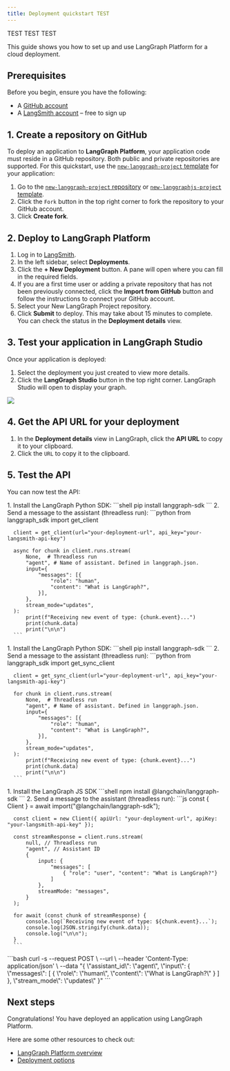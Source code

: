 ```yaml
---
title: Deployment quickstart TEST
---
```



TEST TEST TEST



This guide shows you how to set up and use LangGraph Platform for a cloud deployment.

## Prerequisites

Before you begin, ensure you have the following:

* A [GitHub account](https://github.com/)
* A [LangSmith account](https://smith.langchain.com/) – free to sign up

## 1. Create a repository on GitHub

To deploy an application to **LangGraph Platform**, your application code must reside in a GitHub repository. Both public and private repositories are supported. For this quickstart, use the [`new-langgraph-project` template](https://github.com/langchain-ai/react-agent) for your application:

1. Go to the [`new-langgraph-project` repository](https://github.com/langchain-ai/new-langgraph-project) or [`new-langgraphjs-project` template](https://github.com/langchain-ai/new-langgraphjs-project).
2. Click the `Fork` button in the top right corner to fork the repository to your GitHub account.
3. Click **Create fork**. 

## 2. Deploy to LangGraph Platform

1. Log in to [LangSmith](https://smith.langchain.com/).
2. In the left sidebar, select **Deployments**.
3. Click the **+ New Deployment** button. A pane will open where you can fill in the required fields.
4. If you are a first time user or adding a private repository that has not been previously connected, click the **Import from GitHub** button and follow the instructions to connect your GitHub account.
5. Select your New LangGraph Project repository.
6. Click **Submit** to deploy.
  This may take about 15 minutes to complete. You can check the status in the **Deployment details** view.

## 3. Test your application in LangGraph Studio

Once your application is deployed:

1. Select the deployment you just created to view more details.
2. Click the **LangGraph Studio** button in the top right corner.
  LangGraph Studio will open to display your graph.

<Frame caption="Sample graph run in LangGraph Studio.">
<img src="deployment/img/langgraph_studio.png"/>
</Frame>

## 4. Get the API URL for your deployment

1. In the **Deployment details** view in LangGraph, click the **API URL** to copy it to your clipboard.
2. Click the `URL` to copy it to the clipboard.

## 5. Test the API

You can now test the API:

<Tabs>
  <Tab title="Python SDK (Async)">
    1. Install the LangGraph Python SDK:
      ```shell
      pip install langgraph-sdk
      ```
    2. Send a message to the assistant (threadless run):
      ```python
      from langgraph_sdk import get_client
      
      client = get_client(url="your-deployment-url", api_key="your-langsmith-api-key")
      
      async for chunk in client.runs.stream(
          None,  # Threadless run
          "agent", # Name of assistant. Defined in langgraph.json.
          input={
              "messages": [{
                  "role": "human",
                  "content": "What is LangGraph?",
              }],
          },
          stream_mode="updates",
      ):
          print(f"Receiving new event of type: {chunk.event}...")
          print(chunk.data)
          print("\n\n")
      ```
  </Tab>
  <Tab title="Python SDK (Sync)">
    1. Install the LangGraph Python SDK:
      ```shell
      pip install langgraph-sdk
      ```
    2. Send a message to the assistant (threadless run):
      ```python
      from langgraph_sdk import get_sync_client
      
      client = get_sync_client(url="your-deployment-url", api_key="your-langsmith-api-key")
      
      for chunk in client.runs.stream(
          None,  # Threadless run
          "agent", # Name of assistant. Defined in langgraph.json.
          input={
              "messages": [{
                  "role": "human",
                  "content": "What is LangGraph?",
              }],
          },
          stream_mode="updates",
      ):
          print(f"Receiving new event of type: {chunk.event}...")
          print(chunk.data)
          print("\n\n")
      ```
  </Tab>
  <Tab title="JavaScript SDK">
    1. Install the LangGraph JS SDK
      ```shell
      npm install @langchain/langgraph-sdk
      ```
    2. Send a message to the assistant (threadless run):
      ```js
      const { Client } = await import("@langchain/langgraph-sdk");
      
      const client = new Client({ apiUrl: "your-deployment-url", apiKey: "your-langsmith-api-key" });
      
      const streamResponse = client.runs.stream(
          null, // Threadless run
          "agent", // Assistant ID
          {
              input: {
                  "messages": [
                      { "role": "user", "content": "What is LangGraph?"}
                  ]
              },
              streamMode: "messages",
          }
      );
      
      for await (const chunk of streamResponse) {
          console.log(`Receiving new event of type: ${chunk.event}...`);
          console.log(JSON.stringify(chunk.data));
          console.log("\n\n");
      }
      ```
  </Tab>
  <Tab title="Rest API">
    ```bash
    curl -s --request POST \
        --url <DEPLOYMENT_URL> \
        --header 'Content-Type: application/json' \
        --data "{
            \"assistant_id\": \"agent\",
            \"input\": {
                \"messages\": [
                    {
                        \"role\": \"human\",
                        \"content\": \"What is LangGraph?\"
                    }
                ]
            },
            \"stream_mode\": \"updates\"
        }" 
    ```
  </Tab>
</Tabs>

## Next steps

Congratulations! You have deployed an application using LangGraph Platform.

Here are some other resources to check out:

* [LangGraph Platform overview](../concepts/langgraph_platform)
* [Deployment options](../concepts/deployment_options)
